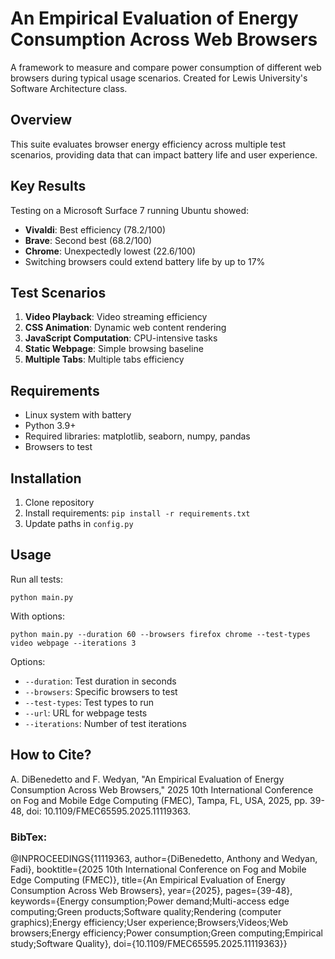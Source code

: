 # An Empirical Evaluation of Energy Consumption Across Web Browsers

A framework to measure and compare power consumption of different web browsers during typical usage scenarios. Created for Lewis University's Software Architecture class.

## Overview

This suite evaluates browser energy efficiency across multiple test scenarios, providing data that can impact battery life and user experience.

## Key Results

Testing on a Microsoft Surface 7 running Ubuntu showed:
- **Vivaldi**: Best efficiency (78.2/100)
- **Brave**: Second best (68.2/100)
- **Chrome**: Unexpectedly lowest (22.6/100)
- Switching browsers could extend battery life by up to 17%

## Test Scenarios

1. **Video Playback**: Video streaming efficiency
2. **CSS Animation**: Dynamic web content rendering
3. **JavaScript Computation**: CPU-intensive tasks
4. **Static Webpage**: Simple browsing baseline
5. **Multiple Tabs**: Multiple tabs efficiency

## Requirements

- Linux system with battery
- Python 3.9+
- Required libraries: matplotlib, seaborn, numpy, pandas
- Browsers to test

## Installation

1. Clone repository
2. Install requirements: `pip install -r requirements.txt`
3. Update paths in `config.py`

## Usage

Run all tests:
```
python main.py
```

With options:
```
python main.py --duration 60 --browsers firefox chrome --test-types video webpage --iterations 3
```

Options:
- `--duration`: Test duration in seconds
- `--browsers`: Specific browsers to test
- `--test-types`: Test types to run
- `--url`: URL for webpage tests
- `--iterations`: Number of test iterations
## How to Cite?
A. DiBenedetto and F. Wedyan, "An Empirical Evaluation of Energy Consumption Across Web Browsers," 2025 10th International Conference on Fog and Mobile Edge Computing (FMEC), Tampa, FL, USA, 2025, pp. 39-48, doi: 10.1109/FMEC65595.2025.11119363.
### BibTex:
@INPROCEEDINGS{11119363,
  author={DiBenedetto, Anthony and Wedyan, Fadi},
  booktitle={2025 10th International Conference on Fog and Mobile Edge Computing (FMEC)}, 
  title={An Empirical Evaluation of Energy Consumption Across Web Browsers}, 
  year={2025},
  pages={39-48},
  keywords={Energy consumption;Power demand;Multi-access edge computing;Green products;Software quality;Rendering (computer graphics);Energy efficiency;User experience;Browsers;Videos;Web browsers;Energy efficiency;Power consumption;Green computing;Empirical study;Software Quality},
  doi={10.1109/FMEC65595.2025.11119363}}
